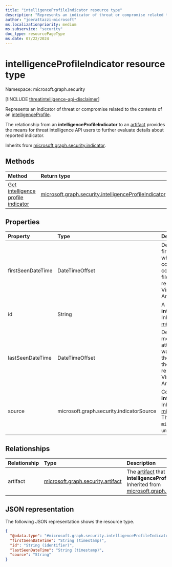 ```yaml
---
title: "intelligenceProfileIndicator resource type"
description: "Represents an indicator of threat or compromise related to the contents of an intelligenceProfile."
author: "joerattazzi-microsoft"
ms.localizationpriority: medium
ms.subservice: "security"
doc_type: resourcePageType
ms.date: 07/22/2024
---
```


# intelligenceProfileIndicator resource type

Namespace: microsoft.graph.security

[!INCLUDE [threatintelligence-api-disclaimer](../../includes/threatintelligence-api-disclaimer.md)]

Represents an indicator of threat or compromise related to the contents of an [intelligenceProfile](../resources/security-intelligenceprofile.md).

The relationship from an **intelligenceProfileIndicator** to an [artifact](../resources/security-artifact.md) provides the means for threat intelligence API users to further evaluate details about reported indicator.

Inherits from [microsoft.graph.security.indicator](../resources/security-indicator.md).

## Methods

| Method                                                                                  | Return type                                                                                                    | Description                                                                                                                                                       |
| :-------------------------------------------------------------------------------------- | :------------------------------------------------------------------------------------------------------------- | :---------------------------------------------------------------------------------------------------------------------------------------------------------------- |
| [Get intelligence profile indicator](../api/security-intelligenceprofileindicator-get.md) | [microsoft.graph.security.intelligenceProfileIndicator](../resources/security-intelligenceprofileindicator.md) | Read the properties and relationships of a [microsoft.graph.security.intelligenceProfileIndicator](../resources/security-intelligenceprofileindicator.md) object. |

## Properties

| Property          | Type                                     | Description                                                                                                                                                                                                                                                                               |
| :---------------- | :--------------------------------------- | :---------------------------------------------------------------------------------------------------------------------------------------------------------------------------------------------------------------------------------------------------------------------------------------- |
| firstSeenDateTime | DateTimeOffset                           | Designate when an artifact was first used actively in an attack, when a particular sample was compiled, or if neither of those could be ascertained when the file was first seen in public repositories (for example, VirusTotal, ANY.RUN, Hybrid Analysis) or reported publicly.         |
| id                | String                                   | A system generated ID for this **intelligenceProfileIndicator**. Inherited from [microsoft.graph.security.indicator](../resources/security-indicator.md).                                                                                                                                 |
| lastSeenDateTime  | DateTimeOffset                           | Designate when an artifact was most recently used actively in an attack, when a particular sample was compiled, or if neither of those could be ascertained when the file was first seen in public repositories (for example, VirusTotal, ANY.RUN, Hybrid Analysis) or reported publicly. |
| source            | microsoft.graph.security.indicatorSource | Communicates the source of this **intelligenceProfileIndicator**. Inherited from [microsoft.graph.security.indicator](../resources/security-indicator.md). The possible values are: `microsoft`, `osint`, `public`, `unknownFutureValue`.                                                 |

## Relationships

| Relationship | Type                                                                   | Description                                                                                                                                                                                           |
| :----------- | :--------------------------------------------------------------------- | :---------------------------------------------------------------------------------------------------------------------------------------------------------------------------------------------------- |
| artifact     | [microsoft.graph.security.artifact](../resources/security-artifact.md) | The [artifact](../resources/security-artifact.md) that is reported in this **intelligenceProfileIndicator**. Inherited from [microsoft.graph.security.indicator](../resources/security-indicator.md). |

## JSON representation

The following JSON representation shows the resource type.

<!-- {
  "blockType": "resource",
  "keyProperty": "id",
  "@odata.type": "microsoft.graph.security.intelligenceProfileIndicator",
  "baseType": "microsoft.graph.security.indicator",
  "openType": false
}
-->

```json
{
  "@odata.type": "#microsoft.graph.security.intelligenceProfileIndicator",
  "firstSeenDateTime": "String (timestamp)",
  "id": "String (identifier)",
  "lastSeenDateTime": "String (timestamp)",
  "source": "String"
}
```
